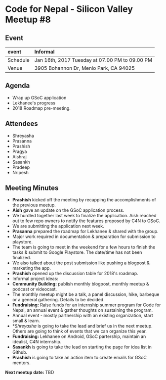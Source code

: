 # Code for Nepal - Silicon Valley Meetup #8

## Event

|   event       | Informal |
| :------------ |:-------------------------------------------- |
| Schedule      | Jan 16th, 2017 Tuesday at 07.00 PM to 09.00 PM  |
| Venue         | 3905 Bohannon Dr, Menlo Park, CA 94025 |

## Agenda

* Wrap up GSoC application
* Lekhanee's progress
* 2018 Roadmap pre-meeting.

## Attendees

* Shreyasha
* Prasanna
* Prashish
* Pragya
* Aishraj
* Sasankh
* Pradeep
* Nripesh

## Meeting Minutes

* **Prashish** kicked off the meeting by recapping the accomplishments of the previous meetup.
* **Aish** gave an update on the GSoC application process.
* We hurdled together last week to finalize the application. Aish reached out to few repo owners to notify the features proposed by C4N to GSoC.
* We are submitting the application next week.
* **Prasanna** prepared the roadmap for Lekhanee & shared with the group.
* Major work required in documentation & preparation for submission to playstore.
* The team is going to meet in the weekend for a few hours to finish the tasks & submit to Google Playstore. The date/time has not been finalized. 
* We also talked about the post submission like pushing a blogpost & marketing the app.
* **Prashish** opened up the discussion table for 2018's roadmap.
* Informal project ideas:
* **Community Building:** publish monthly blogpost, monthly meetup & podcast or videocast.
* The monthly meetup might be a talk, a panel discussion, hike, barbeque or a general gathering. Details to be decided.
* **Fundraising:** Raise funds for an internship summer program for Code for Nepal, an annual event & gather thoughts on sustaining the program.
* Annual event - mostly partnership with an existing organization, start small & learn.
* **Shreyasha* is going to take the lead and brief us in the next meetup. Others are going to think of events that we can organize this year.
* **Fundraising:** Lekhanee on Android, GSoC partership, maintain an idealist, C4N internship.
* **Sasankh** is going to take the lead on starting the page for idea list in Github.
* **Prashish** is going to take an action item to create emails for GSoC mentors.

**Next meetup date:**  TBD

